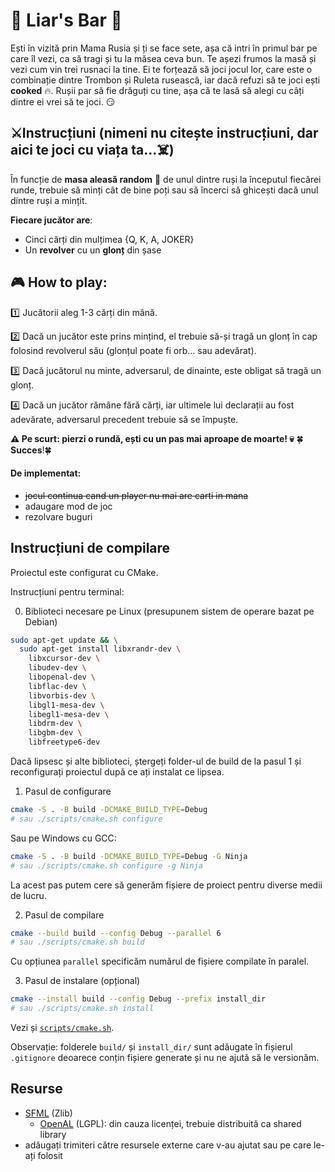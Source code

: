 # 🍻 Liar's Bar 🔫

Ești în vizită prin Mama Rusia și ți se face sete, așa că intri în primul bar pe care îl vezi, ca să tragi și tu la măsea ceva bun.
Te așezi frumos la masă și vezi cum vin trei rusnaci la tine. Ei te forțează să joci jocul lor, care este o combinație dintre Trombon și Ruleta rusească, iar dacă refuzi să te joci ești **cooked** 🔥.
Rușii par să fie drăguți cu tine, așa că te lasă să alegi cu câți dintre ei vrei să te joci. 😏


## ⚔️Instrucțiuni (**nimeni nu citește instrucțiuni, dar aici te joci cu viața ta...☠️**)
În funcție de **masa aleasă random** 🎲 de unul dintre ruși la începutul fiecărei runde, trebuie să minți cât de bine poți sau să încerci să ghicești dacă unul dintre ruși a mințit.


**Fiecare jucător are**:
- Cinci cărți din mulțimea {Q, K, A, JOKER}
- Un **revolver** cu un **glonț** din șase



## 🎮 How to play:
1️⃣ Jucătorii aleg 1-3 cărți din mână.

2️⃣ Dacă un jucător este prins mințind, el trebuie să-și tragă un glonț în cap folosind revolverul său (glonțul poate fi orb... sau adevărat).

3️⃣ Dacă jucătorul nu minte, adversarul, de dinainte, este obligat să tragă un glonț.

4️⃣ Dacă un jucător rămâne fără cărți, iar ultimele lui declarații au fost adevărate, adversarul precedent trebuie să se împuște.

**⚠️ Pe scurt: pierzi o rundă, ești cu un pas mai aproape de moarte! 💀**
🍀**Succes**!🍀


#### De implementat:
- ~~jocul continua cand un player nu mai are carti in mana~~
- adaugare mod de joc
- rezolvare buguri

## Instrucțiuni de compilare

Proiectul este configurat cu CMake.

Instrucțiuni pentru terminal:

0. Biblioteci necesare pe Linux (presupunem sistem de operare bazat pe Debian)
```sh
sudo apt-get update && \
  sudo apt-get install libxrandr-dev \
    libxcursor-dev \
    libudev-dev \
    libopenal-dev \
    libflac-dev \
    libvorbis-dev \
    libgl1-mesa-dev \
    libegl1-mesa-dev \
    libdrm-dev \
    libgbm-dev \
    libfreetype6-dev
```

Dacă lipsesc și alte biblioteci, ștergeți folder-ul de build de la pasul 1 și reconfigurați proiectul după ce ați instalat ce lipsea.

1. Pasul de configurare
```sh
cmake -S . -B build -DCMAKE_BUILD_TYPE=Debug
# sau ./scripts/cmake.sh configure
```

Sau pe Windows cu GCC:
```sh
cmake -S . -B build -DCMAKE_BUILD_TYPE=Debug -G Ninja
# sau ./scripts/cmake.sh configure -g Ninja
```

La acest pas putem cere să generăm fișiere de proiect pentru diverse medii de lucru.


2. Pasul de compilare
```sh
cmake --build build --config Debug --parallel 6
# sau ./scripts/cmake.sh build
```

Cu opțiunea `parallel` specificăm numărul de fișiere compilate în paralel.


3. Pasul de instalare (opțional)
```sh
cmake --install build --config Debug --prefix install_dir
# sau ./scripts/cmake.sh install
```

Vezi și [`scripts/cmake.sh`](scripts/cmake.sh).

Observație: folderele `build/` și `install_dir/` sunt adăugate în fișierul `.gitignore` deoarece
conțin fișiere generate și nu ne ajută să le versionăm.


## Resurse

- [SFML](https://github.com/SFML/SFML/tree/2.6.1) (Zlib)
  - [OpenAL](https://openal-soft.org/) (LGPL): din cauza licenței, trebuie distribuită ca shared library
- adăugați trimiteri către resursele externe care v-au ajutat sau pe care le-ați folosit
